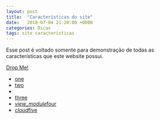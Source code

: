 ```yaml
---
layout: post
title:  "Características do site"
date:   2018-07-04 21:20:00 +0000
categories: Dicas
tags: site caracteristicas
---
```


Esse post é voltado somente para demonstração de todas as características que este website possui.


 <!-- Dropdown Trigger -->
 <a class='dropdown-trigger btn' href='#' data-target='dropdown1'>Drop Me!</a>

 <!-- Dropdown Structure -->
 <ul id='dropdown1' class='dropdown-content'>
   <li><a href="#!">one</a></li>
   <li><a href="#!">two</a></li>
   <li class="divider" tabindex="-1"></li>
   <li><a href="#!">three</a></li>
   <li><a href="#!"><i class="material-icons">view_module</i>four</a></li>
   <li><a href="#!"><i class="material-icons">cloud</i>five</a></li>
 </ul>
 
<script>
  $('.dropdown-trigger').dropdown();
</script>
